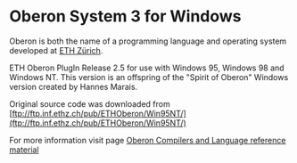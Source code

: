 # Oberon System 3 for Windows

Oberon is both the name of a programming language and operating system 
developed at [ETH Zürich](https://www.ethz.ch/en.html).

ETH Oberon PlugIn Release 2.5 for use with Windows 95, Windows 98 and Windows NT. This version is an offspring of the "Spirit of Oberon" Windows version created by Hannes Marais.


Original source code was downloaded from [ftp://ftp.inf.ethz.ch/pub/ETHOberon/Win95NT/](ftp://ftp.inf.ethz.ch/pub/ETHOberon/Win95NT/)

For more information visit page [Oberon Compilers and Language reference material](http://www.oberon.ethz.ch/archives/languagearchive/compilers_new)

